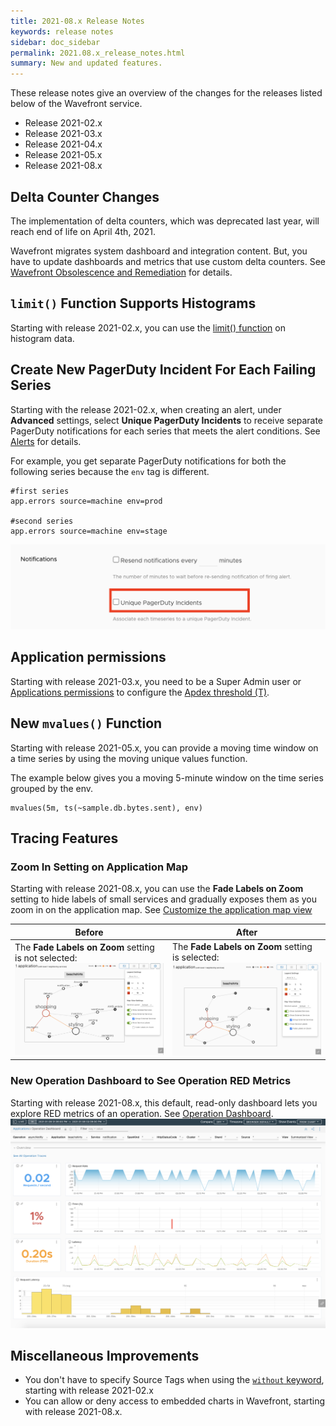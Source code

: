 ```yaml
---
title: 2021-08.x Release Notes
keywords: release notes
sidebar: doc_sidebar
permalink: 2021.08.x_release_notes.html
summary: New and updated features.
---
```


These release notes give an overview of the changes for the releases listed below of the Wavefront service.

* Release 2021-02.x
* Release 2021-03.x
* Release 2021-04.x
* Release 2021-05.x
* Release 2021-08.x

##  Delta Counter Changes

The implementation of delta counters, which was deprecated last year, will reach end of life on April 4th, 2021. 

Wavefront migrates system dashboard and integration content. But, you have to update dashboards and metrics that use custom delta counters. See [Wavefront Obsolescence and Remediation](wavefront_obsolescence_policy.html#delta-counters) for details.

## `limit()` Function Supports Histograms

Starting with release 2021-02.x, you can use the [limit() function](ts_limit.html) on histogram data.

## Create New PagerDuty Incident For Each Failing Series

Starting with the release 2021-02.x, when creating an alert, under **Advanced** settings, select **Unique PagerDuty Incidents** to receive separate PagerDuty notifications for each series that meets the alert conditions. See [Alerts](alerts.html) for details.

For example, you get separate PagerDuty notifications for both the following series because the `env` tag is different.

```
#first series
app.errors source=machine env=prod

#second series
app.errors source=machine env=stage
```

![Shows a screenshot of the advanced alert settings with the Unique PagerDuty Incidents option highlighted in red. ](images/release_notes_pagerduty_notification_alerts.png)

## Application permissions

Starting with release 2021-03.x, you need to be a Super Admin user or [Applications permissions](permissions_overview.html) to configure the [Apdex threshold (T)](tracing_apdex.html).

## New `mvalues()` Function

Starting with release 2021-05.x, you can provide a moving time window on a time series by using the moving unique values function.

The example below gives you a moving 5-minute window on the time series grouped by the env.

```
mvalues(5m, ts(~sample.db.bytes.sent), env)
```

## Tracing Features

### Zoom In Setting on Application Map

Starting with release 2021-08.x, you can use the **Fade Labels on Zoom** setting to hide labels of small services and gradually exposes them as you zoom in on the application map. See [ Customize the application map view](tracing_ui_overview.html#appmap)

<table style="width: 100%;">
  <thead>
    <tr>
      <th>Before</th>
      <th>After</th>
    </tr>
  </thead>
  <tbody>
    <tr>
      <td width="50%">
        The <b>Fade Labels on Zoom</b> setting is not selected:
        <img src="images/release_notes_without_fade_zoom.png" alt="The application map view you get if you didn't select the Fade Labels on Zoom setting.">
      </td>
      <td width="50%">
        The <b>Fade Labels on Zoom</b> setting is selected:
        <img src="images/release_notes_with_fade_zoom.png" alt="The application map view you get when you select the Fade Labels on Zoom setting.">
      </td>
    </tr>
  </tbody>
</table>

### New Operation Dashboard to See Operation RED Metrics

Starting with release 2021-08.x, this default, read-only dashboard lets you explore RED metrics of an operation. See [Operation Dashboard](tracing_operation_dashboard.html).
![A screenshot of the operation dashboard](images/release_notes_2021_08_tracing_operations_dashboard_intro.png)

## Miscellaneous Improvements

* You don't have to specify Source Tags when using the [`without` keyword](query_language_aggregate_functions.html#grouping-with-by-or-without), starting with release 2021-02.x
* You can allow or deny access to embedded charts in Wavefront, starting with release 2021-08.x.
